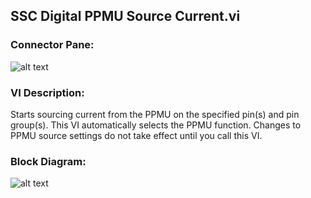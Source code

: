 ## **SSC Digital PPMU Source Current.vi**
### Connector Pane:
![alt text](/Digital/SSC%20Digital/PPMU/SSC%20Digital%20PPMU%20Source%20Current.vic.png "SSC Digital PPMU Source Current.vi connector pane")

### VI Description:
Starts sourcing current from the PPMU on the specified pin(s) and pin group(s). This VI automatically selects the PPMU function. Changes to PPMU source settings do not take effect until you call this VI.



### Block Diagram:
![alt text](/Digital/SSC%20Digital/PPMU/SSC%20Digital%20PPMU%20Source%20Current.vid.png "SSC Digital PPMU Source Current.vi block diagram")
